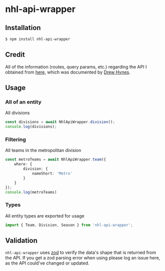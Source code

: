 # nhl-api-wrapper

## Installation
```bash
$ npm install nhl-api-wrapper
```

## Credit
All of the information (routes, query params, etc.) regarding the API I obtained from [here](https://gitlab.com/dword4/nhlapi/-/blob/master/stats-api.md),  which was documented by [Drew Hynes](https://gitlab.com/dword4).

## Usage

### All of an entity
All divisions

```typescript
const divisions = await NhlApiWrapper.division();
console.log(divisions);
```

### Filtering
All teams in the metropolitan division

```typescript
const metroTeams = await NhlApiWrapper.team({
    where: {
        division: {
            nameShort: 'Metro'
        }
    }
});
console.log(metroTeams)
```

### Types
All entity types are exported for usage

```typescript
import { Team, Division, Season } from 'nhl-api-wrapper';
```

## Validation
`nhl-api-wrapper` uses [zod](https://github.com/colinhacks/zod) to verify the data's shape that is returned from the API. If you get a zod parsing error when using please log an issue here, as the API could've changed or updated.
